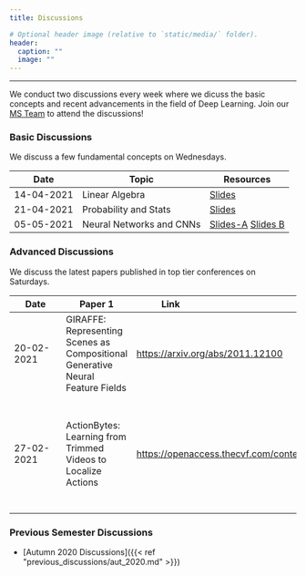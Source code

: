 ```yaml
---
title: Discussions

# Optional header image (relative to `static/media/` folder).
header:
  caption: ""
  image: ""
---
```

---------------------------
We conduct two discussions every week where we dicuss the basic concepts and recent advancements in the field of Deep Learning. Join our [MS Team](https://teams.microsoft.com/l/team/19%3a0e691fdb81664f3b97d753311d437996%40thread.tacv2/conversations?groupId=34aceeff-a8f6-4efc-b650-4376d252c5f7&tenantId=38f62926-7559-4aef-84ae-cb5e172406fb) to attend the discussions!

### Basic Discussions

We discuss a few fundamental concepts on Wednesdays. 

|     Date      |               Topic               |    Resources   |
| --------------| ----------------------------------|----------------|
| 14-04-2021    | Linear Algebra                    | [Slides](https://docs.google.com/presentation/d/1rHrOqCQUuqUuKzB_BmXECXc0yC0IXJXdsym35gNJQlY/edit?usp=sharing)    |
| 21-04-2021    | Probability and Stats             | [Slides](https://drive.google.com/file/d/1l6DZk87_LxOqlfuDejCd2p7bkndRplDk/view?usp=sharing)    |
| 05-05-2021    | Neural Networks and CNNs          | [Slides-A](https://drive.google.com/file/d/1S1KvnC3avYr7I9PiI4FvC_aMg4TkLzON/view?usp=sharing) [Slides B](https://drive.google.com/file/d/1wXTUzBxQBwLQvrtZOudMDva_r1E_U8SG/view?usp=sharing)    |

### Advanced Discussions

We discuss the latest papers published in top tier conferences on Saturdays.

|<div style="width:75px">Date</div>| Paper 1                                           |<div style="width:120px">Link</div>| Paper 2                                           |<div style="width:120px">Link</div>|
|------------	|--------------------------------------------------------------------------	|----------------------------------	|---------------------------------------------------------------------------------------------------------------------------	|-----------------------------------	|
| 20-02-2021          	| GIRAFFE: Representing Scenes as Compositional Generative Neural Feature Fields                      	| https://arxiv.org/abs/2011.12100	| Swapping Autoencoder for Deep Image Manipulation 	| https://taesung.me/SwappingAutoencoder/  	|
| 27-02-2021  | ActionBytes: Learning from Trimmed Videos to Localize Actions                	| https://openaccess.thecvf.com/content_CVPR_2020/papers/Jain_ActionBytes_Learning_From_Trimmed_Videos_to_Localize_Actions_CVPR_2020_paper.pdf 	| The Importance of Modeling Data Missingness in Algorithmic Fairness: A Causal Perspective         | https://arxiv.org/abs/2012.11448  	|

### Previous Semester Discussions

- [Autumn 2020 Discussions]({{< ref "previous_discussions/aut_2020.md" >}})